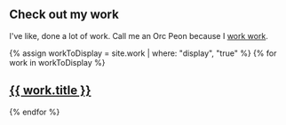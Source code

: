 <section class="section section--work">
	<div class="section__inner">
		<h1 class="section__title">Check out my work</h1>
		<p class="section__subtitle">I've like, done a lot of work. Call me an Orc Peon because I <a
				href="https://www.youtube.com/watch?v=eO6OaVnbqaY">work work</a>.</p>
		<div class="section__works">
			{% assign workToDisplay = site.work | where: "display", "true" %}
			<!-- {% for work in site.work limit: 6 %} display 6 {% endfor %}-->
			{% for work in workToDisplay %}
			<div class="work-card" {% if work.cardImage %} style="background-image: url({{ work.cardImage }})" {% endif
				%}>
				<a class="work-card__text" href="{{ work.url | prepend: site.baseurl }}">
					<h2 class="work-card__title">{{ work.title }}</h2>
					<span class="work-card__link fa fa-caret-right"></span>
				</a>
			</div>
			{% endfor %}
		</div>
	</div>
</section>